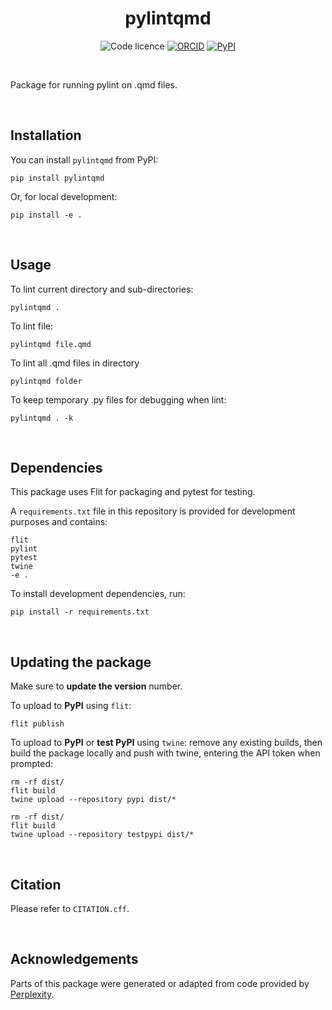 <div align="center">

# pylintqmd

![Code licence](https://img.shields.io/badge/🛡️_Code_licence-MIT-8a00c2?style=for-the-badge&labelColor=gray)
[![ORCID](https://img.shields.io/badge/ORCID_Amy_Heather-0000--0002--6596--3479-A6CE39?style=for-the-badge&logo=orcid&logoColor=white)](https://orcid.org/0000-0002-6596-3479)
[![PyPI](https://img.shields.io/pypi/v/pylintqmd?style=for-the-badge&labelColor=gray)](https://pypi.org/project/pylintqmd/)

</div>

<br>

Package for running pylint on .qmd files.

<br>

## Installation

You can install `pylintqmd` from PyPI:

```
pip install pylintqmd
```

Or, for local development:

```
pip install -e .
```

<br>

## Usage

To lint current directory and sub-directories:

```
pylintqmd .
```

To lint file:

```
pylintqmd file.qmd
```

To lint all .qmd files in directory

```
pylintqmd folder
```

To keep temporary .py files for debugging when lint:
```
pylintqmd . -k
```

<br>

## Dependencies

This package uses Flit for packaging and pytest for testing.

A `requirements.txt` file in this repository is provided for development purposes and contains:

```
flit
pylint
pytest
twine
-e .
```

To install development dependencies, run:

```
pip install -r requirements.txt
```

<br>

## Updating the package

Make sure to **update the version** number.

To upload to **PyPI** using `flit`:

```
flit publish
```

To upload to **PyPI** or **test PyPI** using `twine`: remove any existing builds, then build the package locally and push with twine, entering the API token when prompted:

```
rm -rf dist/
flit build
twine upload --repository pypi dist/*
```

```
rm -rf dist/
flit build
twine upload --repository testpypi dist/*
```

<br>

## Citation

Please refer to `CITATION.cff`.

<br>

## Acknowledgements

Parts of this package were generated or adapted from code provided by [Perplexity](https://www.perplexity.ai/).